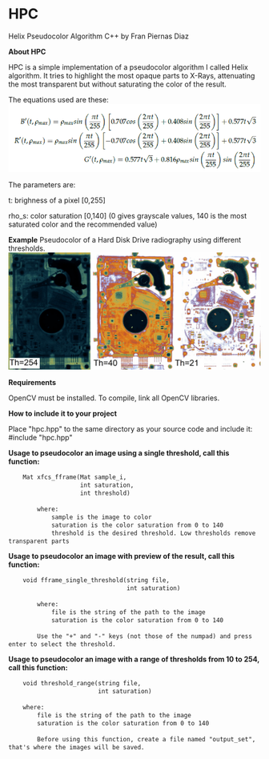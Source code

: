 # HPC
Helix Pseudocolor Algorithm C++ by Fran Piernas Diaz

**About HPC**

HPC is a simple implementation of a pseudocolor algorithm I called Helix algorithm. 
It tries to highlight the most opaque parts to X-Rays, attenuating the most 
transparent but without saturating the color of the result.

The equations used are these:
![Screenshot](HPC_equations.PNG)

The parameters are:

  t: brighness of a pixel [0,255]
  
  rho_s: color saturation [0,140] (0 gives grayscale values, 140 is the most saturated color and the recommended value)
  
**Example**
Pseudocolor of a Hard Disk Drive radiography using different thresholds.
![Screenshot](example.jpg)
  
**Requirements**

OpenCV must be installed. To compile, link all OpenCV libraries.

**How to include it to your project**

Place "hpc.hpp" to the same directory as your source code and include it:
#include "hpc.hpp"

**Usage to pseudocolor an image using a single threshold, call this function:**

        Mat xfcs_fframe(Mat sample_i,
                        int saturation,
                        int threshold)

            where:
                sample is the image to color
                saturation is the color saturation from 0 to 140
                threshold is the desired threshold. Low thresholds remove transparent parts

 **Usage to pseudocolor an image with preview of the result, call this function:**

        void fframe_single_threshold(string file,
                                     int saturation)

            where:
                file is the string of the path to the image
                saturation is the color saturation from 0 to 140

            Use the "+" and "-" keys (not those of the numpad) and press enter to select the threshold.

 **Usage to pseudocolor an image with a range of thresholds from 10 to 254, call this function:**

        void threshold_range(string file,
                             int saturation)

        where:
            file is the string of the path to the image
            saturation is the color saturation from 0 to 140
            
            Before using this function, create a file named "output_set", that's where the images will be saved.
